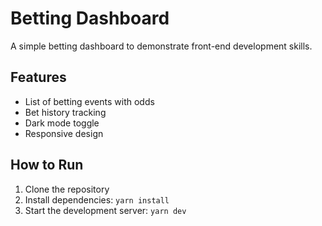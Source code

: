 # Betting Dashboard

A simple betting dashboard to demonstrate front-end development skills.

## Features
- List of betting events with odds
- Bet history tracking
- Dark mode toggle
- Responsive design

## How to Run
1. Clone the repository
2. Install dependencies: `yarn install`
3. Start the development server: `yarn dev`
